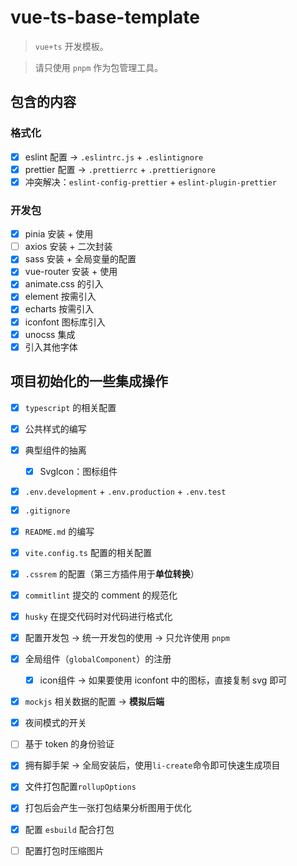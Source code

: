 # vue-ts-base-template

> `vue+ts` 开发模板。

> 请只使用 `pnpm` 作为包管理工具。

## 包含的内容

### 格式化

-   [x] eslint 配置 -> `.eslintrc.js` + `.eslintignore`
-   [x] prettier 配置 -> `.prettierrc` + `.prettierignore`
-   [x] 冲突解决：`eslint-config-prettier` + `eslint-plugin-prettier`

### 开发包

-   [x] pinia 安装 + 使用
-   [ ] axios 安装 + 二次封装
-   [x] sass 安装 + 全局变量的配置
-   [x] vue-router 安装 + 使用
-   [x] animate.css 的引入
-   [x] element 按需引入
-   [x] echarts 按需引入
-   [x] iconfont 图标库引入
-   [x] unocss 集成
-   [x] 引入其他字体

## 项目初始化的一些集成操作

- [x] `typescript` 的相关配置

-   [x] 公共样式的编写
-   [x] 典型组件的抽离
    -   [x] SvgIcon：图标组件
-   [x] `.env.development` + `.env.production` + `.env.test`
-   [x] `.gitignore`
-   [x] `README.md` 的编写
-   [x] `vite.config.ts` 配置的相关配置
-   [x] `.cssrem` 的配置（第三方插件用于**单位转换**）
-   [x] `commitlint` 提交的 comment 的规范化
-   [x] `husky` 在提交代码时对代码进行格式化
-   [x] 配置开发包 -> 统一开发包的使用 -> 只允许使用 `pnpm`
-   [x] 全局组件（`globalComponent`）的注册
    -   [x] icon组件 -> 如果要使用 iconfont 中的图标，直接复制 svg 即可
-   [x] `mockjs` 相关数据的配置 -> **模拟后端**
-   [x] 夜间模式的开关
-   [ ] 基于 token 的身份验证
-   [x] 拥有脚手架 -> 全局安装后，使用`li-create`命令即可快速生成项目
-   [x] 文件打包配置`rollupOptions`
-   [x] 打包后会产生一张打包结果分析图用于优化
-   [x] 配置 `esbuild` 配合打包
-   [ ] 配置打包时压缩图片
